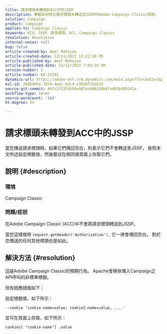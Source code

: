 ```yaml
---
title: 請求標頭未轉發到ACC中的JSSP
description: 瞭解如何修正要求標頭未轉送至JSSP的Adobe Campaign Classic問題。
solution: Campaign
product: Campaign
applies-to: Campaign Classic
keywords: KCS、JSSP、請求標頭、ACC、Campaign Classic
resolution: Resolution
internal-notes: null
bug: false
article-created-by: Amol Mahajan
article-created-date: 12/11/2023 12:22:59 PM
article-published-by: Amol Mahajan
article-published-date: 12/12/2023 7:04:19 AM
version-number: 1
article-number: KA-23342
dynamics-url: https://adobe-ent.crm.dynamics.com/main.aspx?forceUCI=1&pagetype=entityrecord&etn=knowledgearticle&id=f538ddff-1f98-ee11-be37-6045bd006239
exl-id: 26664b5e-3974-4eac-bdc4-e30a0f32db1d
source-git-commit: 46fc2f23fd556a987acb96338b6fad03b489141e
workflow-type: tm+mt
source-wordcount: '163'
ht-degree: 3%

---
```


# 請求標頭未轉發到ACC中的JSSP


當您傳送請求標頭時，如果它們傳回空白，則表示它們不會轉送至JSSP。 依照本文所述設定標題值，然後嘗試在相同值頁面上存取它們。

## 說明 {#description}


### 環境

Campaign Classic



### 問題/症狀

在Adobe Campaign Classic (ACC)中不會將請求標頭轉送到JSSP。

當您這樣做時 `request.getHeader('Authorization'),` 它一律會傳回空白。 對於您傳送的任何其他標頭也是如此。


## 解決方法 {#resolution}


這是Adobe Campaign Classic的預期行為。 Apache會移除傳入Campaign之API呼叫的非標準標題。

但有因應措施如下：

設定標題值，如下所示：

`--cookie 'cookie-name=value; cookie2-name=value, ....'`

並可在頁面上存取，如下所示：

`cookies[ "cookie-name"] .value`
